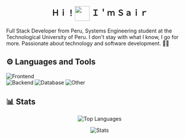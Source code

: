 <h2 align="center">Ｈｉ！<img align="center" width="40" src="https://media1.tenor.com/m/y0HnKKbCPAoAAAAC/duck-dancing-duck.gif"/> Ｉ＇ｍ Ｓａｉｒ</h2>

<p>Full Stack Developer from Peru, Systems Engineering student at the Technological University of Peru. I don't stay with what I know, I go for more. Passionate about technology and software development. 👨‍💻</p>

## ⚙ Languages and Tools
![Frontend](https://skillicons.dev/icons?i=angular,html,css,js,bootstrap,tailwind)<br>
![Backend](https://skillicons.dev/icons?i=spring,java,php,typescript)
![Database](https://skillicons.dev/icons?i=mysql)
![Other](https://skillicons.dev/icons?i=idea,vscode,git)

## 📊 Stats

<p align="center">
  <img src="https://github-readme-stats.vercel.app/api/top-langs?username=itssos&show_icons=true&theme=dark&locale=en&layout=compact" alt="Top Languages" />
</p>

<p align="center">
  <img src="https://github-readme-stats.vercel.app/api?username=itssos&show_icons=true&theme=dark&locale=en" alt="Stats" />
</p>
